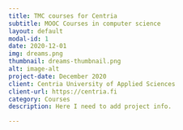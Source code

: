 ```yaml
---
title: TMC courses for Centria
subtitle: MOOC Courses in computer science
layout: default
modal-id: 1
date: 2020-12-01
img: dreams.png
thumbnail: dreams-thumbnail.png
alt: image-alt
project-date: December 2020
client: Centria University of Applied Sciences
client-url: https://centria.fi
category: Courses
description: Here I need to add project info.

---
```

